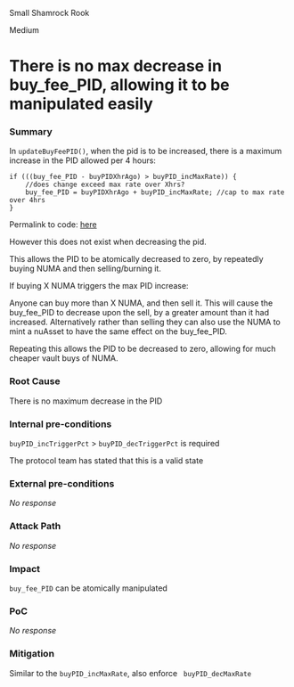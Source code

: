 Small Shamrock Rook

Medium

# There is no max decrease in buy_fee_PID, allowing it to be manipulated easily

### Summary

In `updateBuyFeePID()`, when the pid is to be increased, there is a maximum increase in the PID allowed per 4 hours:
```solidity
if (((buy_fee_PID - buyPIDXhrAgo) > buyPID_incMaxRate)) {
    //does change exceed max rate over Xhrs?
    buy_fee_PID = buyPIDXhrAgo + buyPID_incMaxRate; //cap to max rate over 4hrs
}
```
Permalink to code: [here](https://github.com/sherlock-audit/2024-12-numa-audit/blob/ae1d7781efb4cb2c3a40c642887ddadeecabb97d/Numa/contracts/NumaProtocol/VaultManager.sol#L339-L344)

However this does not exist when decreasing the pid. 

This allows the PID to be atomically decreased to zero, by repeatedly buying NUMA and then selling/burning it.

If buying X NUMA triggers the max PID increase:

Anyone can buy more than X NUMA, and then sell it. This will cause the buy_fee_PID to decrease upon the sell, by a greater amount than it had increased. Alternatively rather than selling they can also use the NUMA to mint a nuAsset to have the same effect on the buy_fee_PID.

Repeating this allows the PID to be decreased to zero, allowing for much cheaper vault buys of NUMA.



### Root Cause

There is no maximum decrease in the PID

### Internal pre-conditions

`buyPID_incTriggerPct` > `buyPID_decTriggerPct` is required

The protocol team has stated that this is a valid state

### External pre-conditions

_No response_

### Attack Path

_No response_

### Impact

`buy_fee_PID` can be atomically manipulated

### PoC

_No response_

### Mitigation

Similar to the `buyPID_incMaxRate`, also enforce ` buyPID_decMaxRate`